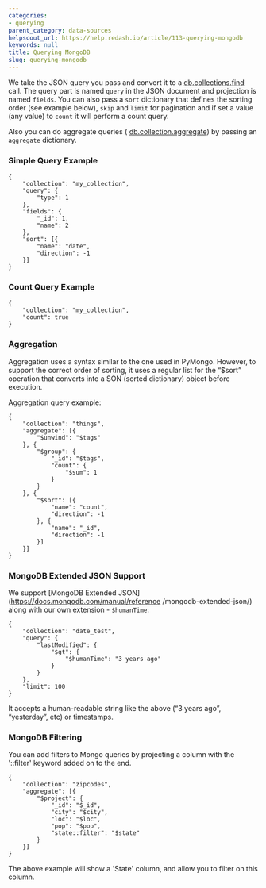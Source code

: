 ```yaml
---
categories:
- querying
parent_category: data-sources
helpscout_url: https://help.redash.io/article/113-querying-mongodb
keywords: null
title: Querying MongoDB
slug: querying-mongodb
---
```

We take the JSON query you pass and convert it to a
[db.collections.find](https://docs.mongodb.com/manual/reference/method/db.collection.find/)
call. The query part is named `query` in the JSON document and projection is
named `fields`. You can also pass a `sort` dictionary that defines the sorting
order (see example below), `skip` and `limit` for pagination and if set a
value (any value) to `count` it will perform a count query.

Also you can do aggregate queries (
[db.collection.aggregate](https://docs.mongodb.com/manual/reference/method/db.collection.aggregate/))
by passing an `aggregate`  dictionary.

### Simple Query Example

    
    
    {
    	"collection": "my_collection",
    	"query": {
    		"type": 1
    	},
    	"fields": {
    		"_id": 1,
    		"name": 2
    	},
    	"sort": [{
    		"name": "date",
    		"direction": -1
    	}]
    }
    

### Count Query Example

    
    
    {
    	"collection": "my_collection",
    	"count": true
    }
    

###

### Aggregation

Aggregation uses a syntax similar to the one used in PyMongo. However, to
support the correct order of sorting, it uses a regular list for the “$sort”
operation that converts into a SON (sorted dictionary) object before
execution.

Aggregation query example:

    
    
    {
    	"collection": "things",
    	"aggregate": [{
    		"$unwind": "$tags"
    	}, {
    		"$group": {
    			"_id": "$tags",
    			"count": {
    				"$sum": 1
    			}
    		}
    	}, {
    		"$sort": [{
    			"name": "count",
    			"direction": -1
    		}, {
    			"name": "_id",
    			"direction": -1
    		}]
    	}]
    }
    

### MongoDB Extended JSON Support

We support  [MongoDB Extended JSON](https://docs.mongodb.com/manual/reference
/mongodb-extended-json/) along with our own extension - `$humanTime`:

    
    
    {
    	"collection": "date_test",
    	"query": {
    		"lastModified": {
    			"$gt": {
    				"$humanTime": "3 years ago"
    			}
    		}
    	},
    	"limit": 100
    }
    

It accepts a human-readable string like the above (“3 years ago”, “yesterday”,
etc) or timestamps.

### MongoDB Filtering

You can add filters to Mongo queries by projecting a column with the
'::filter' keyword added on to the end.

    
    
    {
    	"collection": "zipcodes",
    	"aggregate": [{
    		"$project": {
    			"_id": "$_id",
    			"city": "$city",
    			"loc": "$loc",
    			"pop": "$pop",
    			"state::filter": "$state"
    		}
    	}]
    }
    

The above example will show a 'State' column, and allow you to filter on this
column.

